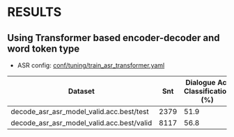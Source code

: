 <!-- Generated by scripts/utils/show_asr_result.sh -->
# RESULTS

## Using Transformer based encoder-decoder and word token type

- ASR config: [conf/tuning/train_asr_transformer.yaml](conf/tuning/train_asr_transformer.yaml)

|Dataset|Snt|Dialogue Act Classification (%)|
|---|---|---|
|decode_asr_asr_model_valid.acc.best/test|2379|51.9|
|decode_asr_asr_model_valid.acc.best/valid|8117|56.8|
